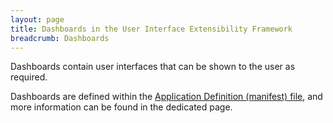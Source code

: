 ```yaml
---
layout: page
title: Dashboards in the User Interface Extensibility Framework
breadcrumb: Dashboards
---
```


Dashboards contain user interfaces that can be shown to the user as required.

<p class="note">Dashboards are defined within the <a href="{{ site.baseurl }}/Frameworks/User-Interface-Extensibility-Framework/Structure/AppDef/">Application Definition (manifest) file</a>, and more information can be found in the dedicated page.</p>
